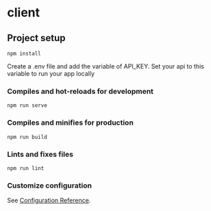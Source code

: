 # client

## Project setup

```
npm install
```

Create a .env file and add the variable of API_KEY. Set your api to this variable to run your app locally

### Compiles and hot-reloads for development

```
npm run serve
```

### Compiles and minifies for production

```
npm run build
```

### Lints and fixes files

```
npm run lint
```

### Customize configuration

See [Configuration Reference](https://cli.vuejs.org/config/).

